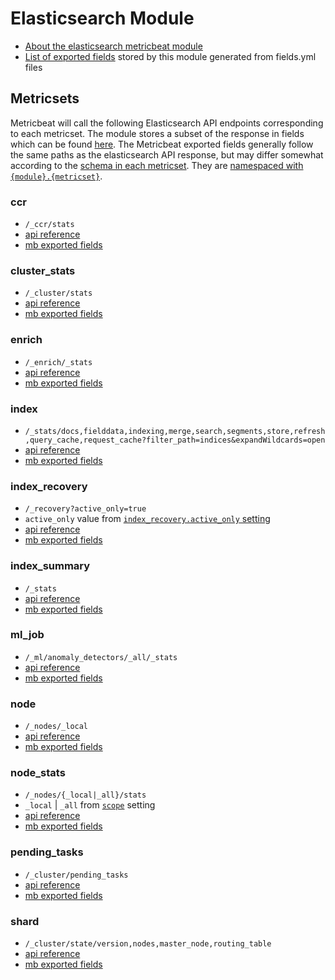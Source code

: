 # Elasticsearch Module

- [About the elasticsearch metricbeat module](https://www.elastic.co/guide/en/beats/metricbeat/current/metricbeat-module-elasticsearch.html)
- [List of exported fields](https://www.elastic.co/guide/en/beats/metricbeat/current/exported-fields-elasticsearch.html) stored by this module generated from fields.yml files

## Metricsets

Metricbeat will call the following Elasticsearch API endpoints corresponding to each metricset.  The module stores a subset of the response in fields which can be found [here](https://www.elastic.co/guide/en/beats/metricbeat/current/exported-fields-elasticsearch.html).  The Metricbeat exported fields generally follow the same paths as the elasticsearch API response, but may differ somewhat according to the [schema in each metricset](https://github.com/elastic/beats/blob/main/metricbeat/module/elasticsearch/node/data.go#L36).  They are [namespaced with `{module}.{metricset}`](https://github.com/elastic/beats/blob/main/metricbeat/module/elasticsearch/cluster_stats/data.go#L39).
### ccr
- `/_ccr/stats`
- [api reference](https://www.elastic.co/guide/en/elasticsearch/reference/current/ccr-get-stats.html)
- [mb exported fields](https://www.elastic.co/guide/en/beats/metricbeat/current/exported-fields-elasticsearch.html#_ccr)

### cluster_stats
- `/_cluster/stats`
- [api reference](https://www.elastic.co/guide/en/elasticsearch/reference/current/cluster-stats.html)
- [mb exported fields](https://www.elastic.co/guide/en/beats/metricbeat/current/exported-fields-elasticsearch.html#_cluster_stats)

### enrich
- `/_enrich/_stats`
- [api reference](https://www.elastic.co/guide/en/elasticsearch/reference/current/enrich-stats-api.html)
- [mb exported fields](https://www.elastic.co/guide/en/beats/metricbeat/current/exported-fields-elasticsearch.html#_enrich)

### index
-  `/_stats/docs,fielddata,indexing,merge,search,segments,store,refresh,query_cache,request_cache?filter_path=indices&expandWildcards=open`
- [api reference](https://www.elastic.co/guide/en/elasticsearch/reference/current/indices-stats.html)
- [mb exported fields](https://www.elastic.co/guide/en/beats/metricbeat/current/exported-fields-elasticsearch.html#_index_3)

### index_recovery
- `/_recovery?active_only=true`
- `active_only` value from [`index_recovery.active_only` setting](https://www.elastic.co/guide/en/beats/metricbeat/current/metricbeat-metricset-elasticsearch-index_recovery.html)
- [api reference](https://www.elastic.co/guide/en/elasticsearch/reference/current/indices-recovery.html)
- [mb exported fields](https://www.elastic.co/guide/en/beats/metricbeat/current/exported-fields-elasticsearch.html#_index_recovery)

### index_summary
- `/_stats`
- [api reference](https://www.elastic.co/guide/en/elasticsearch/reference/current/indices-stats.html)
- [mb exported fields](https://www.elastic.co/guide/en/beats/metricbeat/current/exported-fields-elasticsearch.html#_index_summary)

### ml_job
- `/_ml/anomaly_detectors/_all/_stats`
- [api reference](https://www.elastic.co/guide/en/elasticsearch/reference/current/ml-get-job.html)
- [mb exported fields](https://www.elastic.co/guide/en/beats/metricbeat/current/exported-fields-elasticsearch.html#_ml_job)

### node
- `/_nodes/_local`
- [api reference](https://www.elastic.co/guide/en/elasticsearch/reference/current/cluster-nodes-info.html)
- [mb exported fields](https://www.elastic.co/guide/en/beats/metricbeat/current/exported-fields-elasticsearch.html#_node_2)

### node_stats
- `/_nodes/{_local|_all}/stats`
- `_local` | `_all` from [`scope`](https://www.elastic.co/guide/en/elasticsearch/reference/current/configuring-metricbeat.html#CO490-2) setting
- [api reference](https://www.elastic.co/guide/en/elasticsearch/reference/current/cluster-nodes-info.html)
- [mb exported fields](https://www.elastic.co/guide/en/beats/metricbeat/current/exported-fields-elasticsearch.html#_node_stats)
### pending_tasks
- `/_cluster/pending_tasks`
- [api reference](https://www.elastic.co/guide/en/elasticsearch/reference/current/cluster-pending.html)
- [mb exported fields](https://www.elastic.co/guide/en/beats/metricbeat/current/exported-fields-elasticsearch.html#_cluster_pending_task)
### shard
-  `/_cluster/state/version,nodes,master_node,routing_table`
- [api reference](https://www.elastic.co/guide/en/elasticsearch/reference/current/cluster-state.html)
- [mb exported fields](https://www.elastic.co/guide/en/beats/metricbeat/current/exported-fields-elasticsearch.html#_shard)